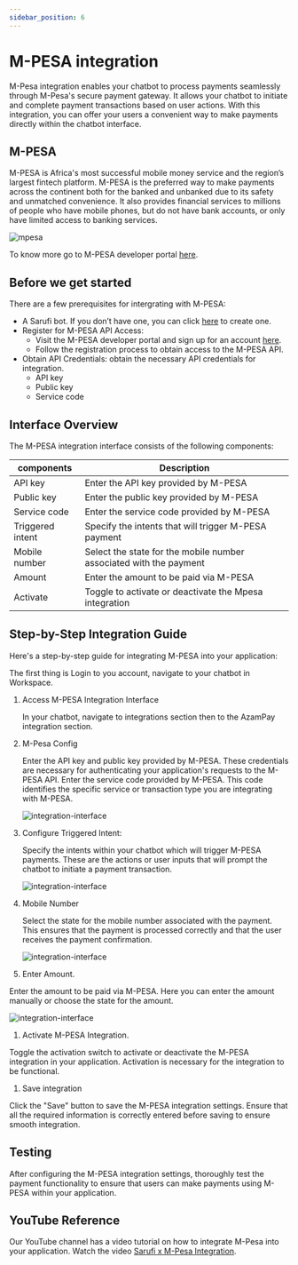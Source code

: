 ```yaml
---
sidebar_position: 6
---
```



# M-PESA integration

M-Pesa integration enables your chatbot to process payments seamlessly through M-Pesa's secure payment gateway. It allows your chatbot to initiate and complete payment transactions based on user actions. With this integration, you can offer your users a convenient way to make payments directly within the chatbot interface.

## M-PESA

M-PESA is Africa's most successful mobile money service and the region’s largest fintech platform.
M-PESA is the preferred way to make payments across the continent both for the banked
and unbanked due to its safety and unmatched convenience.
It also provides financial services to millions of people who have mobile phones, but do not have bank accounts, or only have limited access to banking services.

![mpesa](/img/Mpesa.png)

To know more go to  M-PESA developer portal [here](https://www.m-pesa.africa/partners-developers).

## Before we get started

There are a few prerequisites for intergrating with M-PESA:

- A Sarufi bot. If you don’t have one, you can click [here](https://sarufi.io) to create one.
- Register for M-PESA API Access:
  - Visit the M-PESA developer portal and sign up for an account [here](https://uat.openapiportal.m-pesa.com/login).
  - Follow the registration process to obtain access to the M-PESA API.
- Obtain API Credentials:  obtain the necessary API credentials for integration.
  - API key
  - Public key
  - Service code

## Interface Overview

The M-PESA integration interface consists of the following components:

| components                      | Description                                                               |
|------------------------------|---------------------------------------------------------------------------|
| API key                      | Enter the API key provided by M-PESA                                       |
| Public key                   | Enter the public key provided by M-PESA                                    |
| Service code                 | Enter the service code provided by M-PESA                                                                                                           |
| Triggered intent             | Specify the intents that will trigger M-PESA payment                       |
| Mobile number | Select the state for the mobile number associated with the payment      |
| Amount                       | Enter the amount to be paid via M-PESA                                     |
| Activate                     | Toggle to activate or deactivate the Mpesa integration                    |

## Step-by-Step Integration Guide

Here's a step-by-step guide for integrating M-PESA into your application:

The first thing is Login to you account, navigate to your chatbot in Workspace.

1. Access M-PESA Integration Interface

    In your chatbot, navigate to integrations section then to the AzamPay integration section.

1. M-Pesa Config

    Enter the API key and public key provided by M-PESA. These credentials are necessary for authenticating your application's requests to the M-PESA API. Enter the service code provided by M-PESA. This code identifies the specific service or transaction type you are integrating with M-PESA.

    ![integration-interface](/img/mpesa-interfacee1.png)

1. Configure Triggered Intent:

    Specify the intents within your chatbot which will trigger M-PESA payments. These are the actions or user inputs that will prompt the chatbot to initiate a payment transaction.

    ![integration-interface](/img/mpesa-interface2.png)

1. Mobile Number

    Select the state for the mobile number associated with the payment. This ensures that the payment is processed correctly and that the user receives the payment confirmation.

    ![integration-interface](/img/mpesa-interface3.png)

1. Enter Amount.

Enter the amount to be paid via M-PESA.  Here you can enter the amount manually or choose the state for the amount.

![integration-interface](/img/mpesa-interface4.png)

1. Activate M-PESA Integration.

Toggle the activation switch to activate or deactivate the M-PESA integration in your application. Activation is necessary for the integration to be functional.

1. Save integration

Click the "Save" button to save the M-PESA integration settings. Ensure that all the required information is correctly entered before saving to ensure smooth integration.

## Testing

After configuring the M-PESA integration settings, thoroughly test the payment functionality to ensure that users can make payments using M-PESA within your application.

## YouTube Reference

Our YouTube channel has a video tutorial on how to integrate M-Pesa into your application. Watch the video [Sarufi x M-Pesa Integration](https://www.youtube.com/watch?v=ZnQwL2AX2AA).
